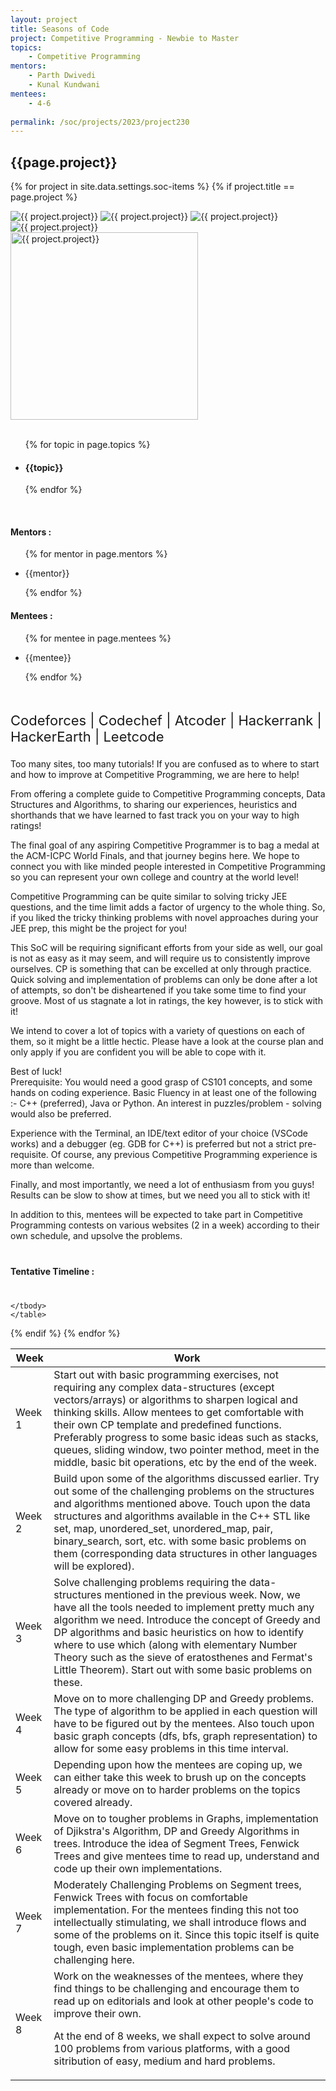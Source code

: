 ```yaml
---
layout: project
title: Seasons of Code
project: Competitive Programming - Newbie to Master
topics:
    - Competitive Programming
mentors:
    - Parth Dwivedi
    - Kunal Kundwani   
mentees:
    - 4-6
    
permalink: /soc/projects/2023/project230
---
```


<h2 class="display1 m-3 p-3 text-center project-title">{{page.project}}</h2>

{% for project in site.data.settings.soc-items %}
{% if project.title == page.project %}

<div class ="img-soc d-block"> 
    <img src="{{ site.baseurl }}/{{ project.image }}" alt="{{ project.project}}" class="image-1">
    <img src="{{ site.baseurl }}/{{ project.image }}" alt="{{ project.project}}" class="image-2">
    <img src="{{ site.baseurl }}/{{ project.image }}" alt="{{ project.project}}" class="image-3">
    <img src="{{ site.baseurl }}/{{ project.image }}" alt="{{ project.project}}" class="image-4">
</div>
<div class = "mobile-img-soc">
  <img src="{{ site.baseurl }}/{{ project.image }}"  width = "300" height="300" alt="{{ project.project}}" class="border rounded">
  </div>
<div >
    <br>
    <ul>
        {% for topic in page.topics %}
        <li><h4 class="text-primary text-center topics">{{topic}}</h4></li>
        {% endfor %}
    </ul>
    <br>
    <h4 class="display3  ">Mentors :</h4> 
    <ul>
        {% for mentor in page.mentors %}
        <li><p class="lead">{{mentor}}</p></li>
        {% endfor %}
    </ul>
    <h4 class="display3  ">Mentees :</h4> 
    <ul>
        {% for mentee in page.mentees %}
        <li><p class="lead">{{mentee}}</p></li>
        {% endfor %}
    </ul>
</div>
<div class = "project-desc">
    <p class="display3" style = "font-size:22px;" >
        <br>
        Codeforces | Codechef | Atcoder | Hackerrank | HackerEarth | Leetcode

Too many sites, too many tutorials! If you are confused as to where to start and how to improve at Competitive Programming, we are here to help!

From offering a complete guide to Competitive Programming concepts, Data Structures and Algorithms, to sharing our experiences, heuristics and shorthands that we have learned to fast track you on your way to high ratings! 

The final goal of any aspiring Competitive Programmer is to bag a medal at the ACM-ICPC World Finals, and that journey begins here. We hope to connect you with like minded people interested in Competitive Programming so you can represent your own college and country at the world level!

Competitive Programming can be quite similar to solving tricky JEE questions, and the time limit adds a factor of urgency to the whole thing. So, if you liked the tricky thinking problems with novel approaches during your JEE prep, this might be the project for you!

This SoC will be requiring significant efforts from your side as well, our goal is not as easy as it may seem, and will require us to consistently improve ourselves. CP is something that can be excelled at only through practice. Quick solving and implementation of problems can only be done after a lot of attempts, so don't be disheartened if you take some time to find your groove. Most of us stagnate a lot in ratings, the key however, is to stick with it!

We intend to cover a lot of topics with a variety of questions on each of them, so it might be a little hectic. Please have a look at the course plan and only apply if you are confident you will be able to cope with it.

Best of luck!
<br>
Prerequisite: You would need a good grasp of CS101 concepts, and some hands on coding experience. Basic Fluency in at least one of the following :- C++ (preferred), Java or Python.
An interest in puzzles/problem - solving would also be preferred.

Experience with the Terminal, an IDE/text editor of your choice (VSCode works) and a debugger (eg. GDB for C++) is preferred but not a strict pre-requisite.
Of course, any previous Competitive Programming experience is more than welcome.

Finally, and most importantly, we need a lot of enthusiasm from you guys! Results can be slow to show at times, but we need you all to stick with it!

In addition to this, mentees will be expected to take part in Competitive Programming contests on various websites (2 in a week) according to their own schedule, and upsolve the problems.
</p>
</div>
<div class = "d-flex flex-wrap">
<div>
    <h4 class="display3" style="margin:40px 0px 40px 0px;">Tentative Timeline :</h4>
    <table class="table table-striped w-100">
    <thead>
        <tr>
        <th>Week</th>
        <th>Work</th>
        </tr>
    </thead>
    <tbody>
    <tr>
      <td  >Week 1</td>
      <td>Start out with basic programming exercises, not requiring any complex data-structures (except vectors/arrays) or algorithms to sharpen logical and thinking skills. Allow mentees to get comfortable with their own CP template and predefined functions. Preferably progress to some basic ideas such as stacks, queues, sliding window, two pointer method, meet in the middle, basic bit operations, etc by the end of the week.


</td>
    </tr>
    <tr>
      <td>Week 2</td>
      <td>Build upon some of the algorithms discussed earlier. Try out some of the challenging problems on the structures and algorithms mentioned above. Touch upon the data structures and algorithms available in the C++ STL like set, map, unordered_set, unordered_map, pair, binary_search, sort, etc. with some basic problems on them (corresponding data structures in other languages will be explored).

 </td>
    </tr>
    <tr>
      <td>Week 3</td>
      <td>Solve challenging problems requiring the data-structures mentioned in the previous week. Now, we have all the tools needed to implement pretty much any algorithm we need.
Introduce the concept of Greedy and DP algorithms and basic heuristics on how to identify where to use which (along with elementary Number Theory such as the sieve of eratosthenes and Fermat's Little Theorem). Start out with some basic problems on these.


 </td>
    </tr>
    <tr>
      <td>Week 4</td>
      <td>Move on to more challenging DP and Greedy problems. The type of algorithm to be applied in each question will have to be figured out by the mentees. Also touch upon basic graph concepts (dfs, bfs, graph representation) to allow for some easy problems in this time interval. </td>
    </tr>
    <tr>
    <td>Week 5</td>
    <td>Depending upon how the mentees are coping up, we can either take this week to brush up on the concepts already or move on to harder problems on the topics covered already.</td>
    </tr>
    <tr>
    <td>Week 6</td>
    <td>Move on to tougher problems in Graphs, implementation of Djikstra's Algorithm, DP and Greedy Algorithms in trees. Introduce the idea of Segment Trees, Fenwick Trees and give mentees time to read up, understand and code up their own implementations.</td>
    </tr>
    <tr>
    <td>Week 7</td>
    <td>Moderately Challenging Problems on Segment trees, Fenwick Trees with focus on comfortable implementation. For the mentees finding this not too intellectually stimulating, we shall introduce flows and some of the problems on it. Since this topic itself is quite tough, even basic implementation problems can be challenging here.</td>
    </tr>
    <tr>
    <td>Week 8</td>
    <td>Work on the weaknesses of the mentees, where they find things to be challenging and encourage them to read up on editorials and look at other people's code to improve their own.

At the end of 8 weeks, we shall expect to solve around 100 problems from various platforms, with a good sitribution of easy, medium and hard problems.
    </td>
    </tr>

    </tbody>
    </table>
</div>
</div>
{% endif %}
{% endfor %}
